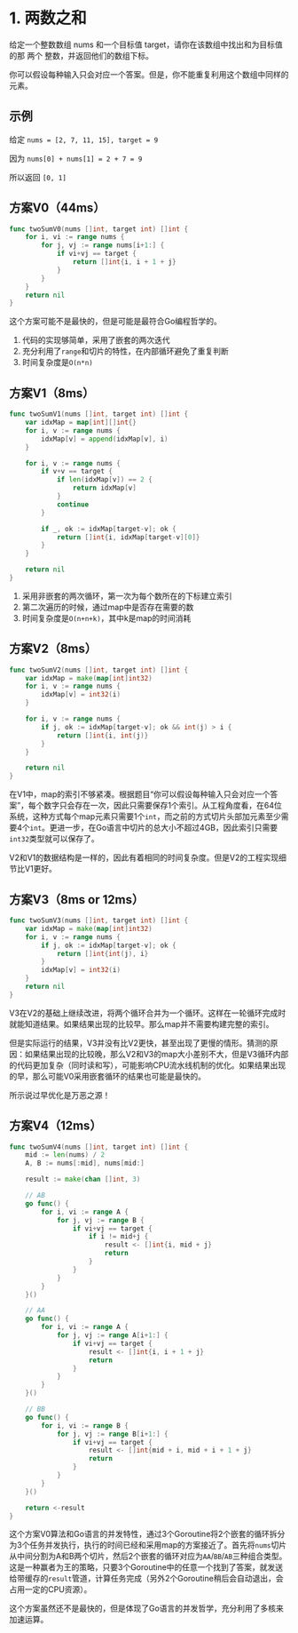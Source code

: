 # 1. 两数之和

给定一个整数数组 nums 和一个目标值 target，请你在该数组中找出和为目标值的那 两个 整数，并返回他们的数组下标。

你可以假设每种输入只会对应一个答案。但是，你不能重复利用这个数组中同样的元素。

## 示例

给定 `nums = [2, 7, 11, 15], target = 9`

因为 `nums[0] + nums[1] = 2 + 7 = 9`

所以返回 `[0, 1]`

## 方案V0（44ms）

```go
func twoSumV0(nums []int, target int) []int {
	for i, vi := range nums {
		for j, vj := range nums[i+1:] {
			if vi+vj == target {
				return []int{i, i + 1 + j}
			}
		}
	}
	return nil
}
```

这个方案可能不是最快的，但是可能是最符合Go编程哲学的。

1. 代码的实现够简单，采用了嵌套的两次迭代
1. 充分利用了`range`和切片的特性，在内部循环避免了重复判断
1. 时间复杂度是`O(n*n)`

## 方案V1（8ms）

```go
func twoSumV1(nums []int, target int) []int {
	var idxMap = map[int][]int{}
	for i, v := range nums {
		idxMap[v] = append(idxMap[v], i)
	}

	for i, v := range nums {
		if v+v == target {
			if len(idxMap[v]) == 2 {
				return idxMap[v]
			}
			continue
		}

		if _, ok := idxMap[target-v]; ok {
			return []int{i, idxMap[target-v][0]}
		}
	}

	return nil
}
```

1. 采用非嵌套的两次循环，第一次为每个数所在的下标建立索引
1. 第二次遍历的时候，通过map中是否存在需要的数
1. 时间复杂度是`O(n+n+k)`，其中k是map的时间消耗

## 方案V2（8ms）

```go
func twoSumV2(nums []int, target int) []int {
	var idxMap = make(map[int]int32)
	for i, v := range nums {
		idxMap[v] = int32(i)
	}

	for i, v := range nums {
		if j, ok := idxMap[target-v]; ok && int(j) > i {
			return []int{i, int(j)}
		}
	}

	return nil
}
```

在V1中，map的索引不够紧凑。根据题目“你可以假设每种输入只会对应一个答案”，每个数字只会存在一次，因此只需要保存1个索引。从工程角度看，在64位系统，这种方式每个map元素只需要1个`int`，而之前的方式切片头部加元素至少需要4个`int`。更进一步，在Go语言中切片的总大小不超过4GB，因此索引只需要`int32`类型就可以保存了。

V2和V1的数据结构是一样的，因此有着相同的时间复杂度。但是V2的工程实现细节比V1更好。


## 方案V3（8ms or 12ms）

```go
func twoSumV3(nums []int, target int) []int {
	var idxMap = make(map[int]int32)
	for i, v := range nums {
		if j, ok := idxMap[target-v]; ok {
			return []int{int(j), i}
		}
		idxMap[v] = int32(i)
	}
	return nil
}
```

V3在V2的基础上继续改进，将两个循环合并为一个循环。这样在一轮循环完成时就能知道结果。如果结果出现的比较早。那么map并不需要构建完整的索引。

但是实际运行的结果，V3并没有比V2更快，甚至出现了更慢的情形。猜测的原因：如果结果出现的比较晚，那么V2和V3的map大小差别不大，但是V3循环内部的代码更加复杂（同时读和写），可能影响CPU流水线机制的优化。如果结果出现的早，那么可能V0采用嵌套循环的结果也可能是最快的。

所示说过早优化是万恶之源！

## 方案V4（12ms）

```go
func twoSumV4(nums []int, target int) []int {
	mid := len(nums) / 2
	A, B := nums[:mid], nums[mid:]

	result := make(chan []int, 3)

	// AB
	go func() {
		for i, vi := range A {
			for j, vj := range B {
				if vi+vj == target {
					if i != mid+j {
						result <- []int{i, mid + j}
						return
					}
				}
			}
		}
	}()

	// AA
	go func() {
		for i, vi := range A {
			for j, vj := range A[i+1:] {
				if vi+vj == target {
					result <- []int{i, i + 1 + j}
					return
				}
			}
		}
	}()

	// BB
	go func() {
		for i, vi := range B {
			for j, vj := range B[i+1:] {
				if vi+vj == target {
					result <- []int{mid + i, mid + i + 1 + j}
					return
				}
			}
		}
	}()

	return <-result
}
```

这个方案V0算法和Go语言的并发特性，通过3个Goroutine将2个嵌套的循环拆分为3个任务并发执行，执行的时间已经和采用map的方案接近了。首先将`nums`切片从中间分割为A和B两个切片，然后2个嵌套的循环对应为`AA`/`BB`/`AB`三种组合类型。这是一种赢者为王的策略，只要3个Goroutine中的任意一个找到了答案，就发送给带缓存的`result`管道，计算任务完成（另外2个Goroutine稍后会自动退出，会占用一定的CPU资源）。

这个方案虽然还不是最快的，但是体现了Go语言的并发哲学，充分利用了多核来加速运算。
